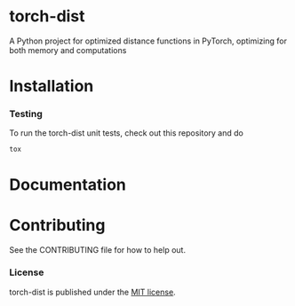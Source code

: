 # torch-dist

A Python project for optimized distance functions in PyTorch, optimizing for both memory and computations

# Installation


### Testing
To run the torch-dist unit tests, check out this repository and do
```
tox
```

# Documentation

# Contributing

See the CONTRIBUTING file for how to help out.

### License
torch-dist is published under the [MIT license](https://en.wikipedia.org/wiki/MIT_License).

